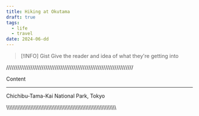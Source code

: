 ```yaml
---
title: Hiking at Okutama
draft: true
tags: 
  - life
  - travel
date: 2024-06-dd
---
```


> [!INFO] Gist
> Give the reader and idea of what they're getting into

////////////////////////////////////////////////////////////////////

Content

---
Chichibu-Tama-Kai National Park,
Tokyo





\\\\\\\\\\\\\\\\\\\\\\\\\\\\\\\\\\\\\\\\\\\\\\\\\\\\\\\\\\\\\\\\\\\\\\\\\\\\\\\\\\\\\\\\\\\\\\\\\\\\\\\\\\\\\\\\\\\\\\\\\\\\\\\\\\\\\\\\